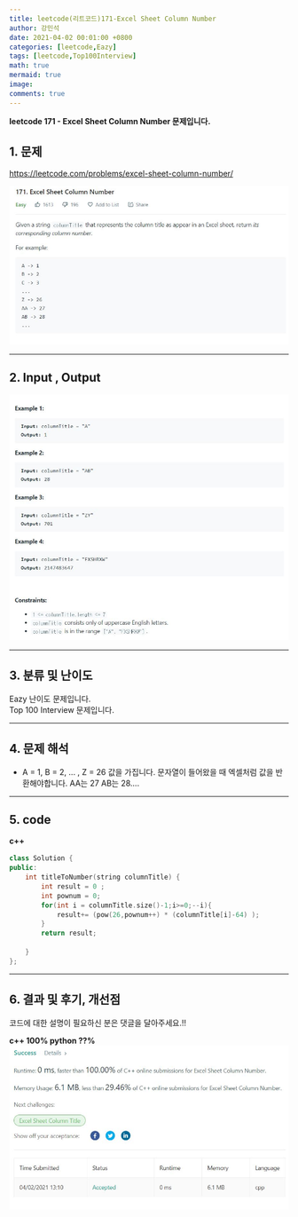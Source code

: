 ```yaml
---
title: leetcode(리트코드)171-Excel Sheet Column Number
author: 강민석
date: 2021-04-02 00:01:00 +0800
categories: [leetcode,Eazy]
tags: [leetcode,Top100Interview]
math: true
mermaid: true
image: 
comments: true
---
```


**leetcode 171 - Excel Sheet Column Number 문제입니다.**

## 1. 문제
<https://leetcode.com/problems/excel-sheet-column-number/>  

![](/assets/img/sample/leetcode/171/Problem.JPG)

-----  

## 2. Input , Output

![](/assets/img/sample/leetcode/171/input.JPG)  


-----  

## 3. 분류 및 난이도

Eazy 난이도 문제입니다.  
Top 100 Interview 문제입니다.  


-----  

## 4. 문제 해석

- A = 1, B = 2, ... , Z = 26 값을 가집니다. 문자열이 들어왔을 때 엑셀처럼 값을 반환해야합니다. AA는 27 AB는 28....

-----  

## 5. code


**c++**

```c++
class Solution {
public:
    int titleToNumber(string columnTitle) {
        int result = 0 ;
        int pownum = 0;
        for(int i = columnTitle.size()-1;i>=0;--i){
            result+= (pow(26,pownum++) * (columnTitle[i]-64) );
        }
        return result;
        
    }
};
```

-----

## 6. 결과 및 후기, 개선점

코드에 대한 설명이 필요하신 분은 댓글을 달아주세요.!!

**c++ 100% python ??%** 
![](/assets/img/sample/leetcode/171/result.JPG)  






